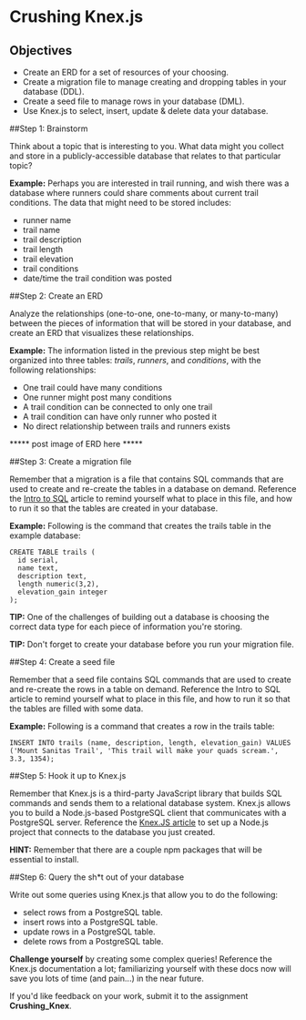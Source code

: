 # Crushing Knex.js

## Objectives

- Create an ERD for a set of resources of your choosing.
- Create a migration file to manage creating and dropping tables in your database (DDL).
- Create a seed file to manage rows in your database (DML).
- Use Knex.js to select, insert, update & delete data your database.

##Step 1: Brainstorm

Think about a topic that is interesting to you. What data might you collect and store in a publicly-accessible database that relates to that particular topic?

**Example:** Perhaps you are interested in trail running, and wish there was a database where runners could share comments about current trail conditions. The data that might need to be stored includes:
- runner name
- trail name
- trail description
- trail length
- trail elevation
- trail conditions
- date/time the trail condition was posted

##Step 2: Create an ERD

Analyze the relationships (one-to-one, one-to-many, or many-to-many) between the pieces of information that will be stored in your database, and create an ERD that visualizes these relationships.

**Example:** The information listed in the previous step might be best organized into three tables: *trails*, *runners*, and *conditions*, with the following relationships:

- One trail could have many conditions
- One runner might post many conditions
- A trail condition can be connected to only one trail
- A trail condition can have only runner who posted it
- No direct relationship between trails and runners exists

***** post image of ERD here *****

##Step 3: Create a migration file

Remember that a migration is a file that contains SQL commands that are used to create and re-create the tables in a database on demand. Reference the [Intro to SQL]('https://github.com/gSchool/sql-curriculum/blob/master/SQL%20Intro.md') article to remind yourself what to place in this file, and how to run it so that the tables are created in your database.

**Example:** Following is the command that creates the trails table in the example database:

```
CREATE TABLE trails (
  id serial,
  name text,
  description text,
  length numeric(3,2),
  elevation_gain integer
);
```

**TIP:** One of the challenges of building out a database is choosing the correct data type for each piece of information you're storing.

**TIP:** Don't forget to create your database before you run your migration file.

##Step 4: Create a seed file

Remember that a seed file contains SQL commands that are used to create and re-create the rows in a table on demand. Reference the Intro to SQL article to remind yourself what to place in this file, and how to run it so that the tables are filled with some data.

**Example:** Following is a command that creates a row in the trails table:

```
INSERT INTO trails (name, description, length, elevation_gain) VALUES ('Mount Sanitas Trail', 'This trail will make your quads scream.', 3.3, 1354);
```

##Step 5: Hook it up to Knex.js

Remember that Knex.js is a third-party JavaScript library that builds SQL commands and sends them to a relational database system. Knex.js allows you to build a Node.js-based PostgreSQL client that communicates with a PostgreSQL server. Reference the [Knex.JS article]('https://github.com/gSchool/node-curriculum/blob/master/Knex/README.md') to set up a Node.js project that connects to the database you just created.

**HINT:** Remember that there are a couple npm packages that will be essential to install.


##Step 6: Query the sh*t out of your database

Write out some queries using Knex.js that allow you to do the following:
- select rows from a PostgreSQL table.
- insert rows into a PostgreSQL table.
- update rows in a PostgreSQL table.
- delete rows from a PostgreSQL table.

**Challenge yourself** by creating some complex queries! Reference the Knex.js documentation a lot; familiarizing yourself with these docs now will save you lots of time (and pain...) in the near future.

If you'd like feedback on your work, submit it to the assignment **Crushing_Knex**.

